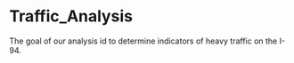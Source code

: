 # Traffic_Analysis
The goal of our analysis id to determine indicators of heavy traffic on the I-94. 
